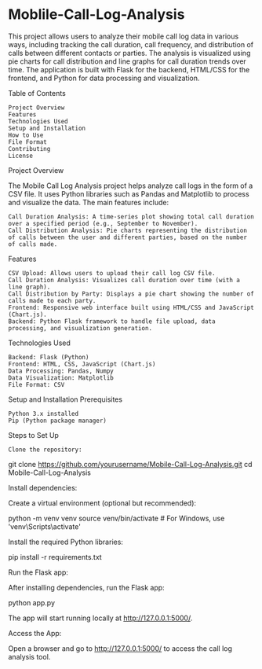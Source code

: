# Moblile-Call-Log-Analysis
This project allows users to analyze their mobile call log data in various ways, including tracking the call duration, call frequency, and distribution of calls between different contacts or parties. The analysis is visualized using pie charts for call distribution and line graphs for call duration trends over time. The application is built with Flask for the backend, HTML/CSS for the frontend, and Python for data processing and visualization.


Table of Contents

    Project Overview
    Features
    Technologies Used
    Setup and Installation
    How to Use
    File Format
    Contributing
    License

Project Overview

The Mobile Call Log Analysis project helps analyze call logs in the form of a CSV file. It uses Python libraries such as Pandas and Matplotlib to process and visualize the data. The main features include:

    Call Duration Analysis: A time-series plot showing total call duration over a specified period (e.g., September to November).
    Call Distribution Analysis: Pie charts representing the distribution of calls between the user and different parties, based on the number of calls made.

Features

    CSV Upload: Allows users to upload their call log CSV file.
    Call Duration Analysis: Visualizes call duration over time (with a line graph).
    Call Distribution by Party: Displays a pie chart showing the number of calls made to each party.
    Frontend: Responsive web interface built using HTML/CSS and JavaScript (Chart.js).
    Backend: Python Flask framework to handle file upload, data processing, and visualization generation.

Technologies Used

    Backend: Flask (Python)
    Frontend: HTML, CSS, JavaScript (Chart.js)
    Data Processing: Pandas, Numpy
    Data Visualization: Matplotlib
    File Format: CSV

Setup and Installation
Prerequisites

    Python 3.x installed
    Pip (Python package manager)

Steps to Set Up

    Clone the repository:

git clone https://github.com/yourusername/Mobile-Call-Log-Analysis.git
cd Mobile-Call-Log-Analysis

Install dependencies:

Create a virtual environment (optional but recommended):

python -m venv venv
source venv/bin/activate  # For Windows, use 'venv\Scripts\activate'

Install the required Python libraries:

pip install -r requirements.txt

Run the Flask app:

After installing dependencies, run the Flask app:

python app.py

The app will start running locally at http://127.0.0.1:5000/.

Access the App:

Open a browser and go to http://127.0.0.1:5000/ to access the call log analysis tool.
